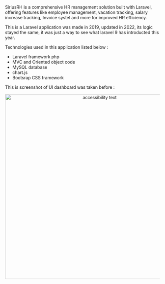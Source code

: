 SiriusRH is a comprehensive HR management solution built with Laravel, offering features like employee management, vacation tracking, salary increase tracking, Invoice systel and more for improved HR efficiency.

This is a Laravel application was made in 2019, updated in 2022, its logic stayed the same, it was just a way to see what laravel 9 has introducted this year.

Technologies used in this application listed below : 

- Laravel framework php
- MVC and Oriented object code
- MySQL database
- chart.js
- Bootsrap CSS framework

This is screenshot of UI dashboard was taken before : 


<p align="center">
  <img src="https://i.imgur.com/KuPVbbt.jpg" width="600" alt="accessibility text">
</p>

